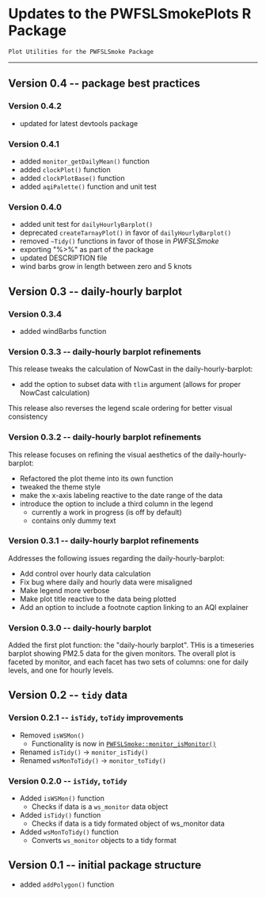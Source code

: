 # Updates to the PWFSLSmokePlots R Package

```
Plot Utilities for the PWFSLSmoke Package
```

----

## Version 0.4 -- package best practices

### Version 0.4.2

 * updated for latest devtools package

### Version 0.4.1 

 * added `monitor_getDailyMean()` function
 * added `clockPlot()` function
 * added `clockPlotBase()` function
 * added `aqiPalette()` function and unit test
 
### Version 0.4.0 

 * added unit test for `dailyHourlyBarplot()`
 * deprecated `createTarnayPlot()` in favor of `dailyHourlyBarplot()`
 * removed `~Tidy()` functions in favor of those in *PWFSLSmoke*
 * exporting "%>%" as part of the package
 * updated DESCRIPTION file 
 * wind barbs grow in length between zero and 5 knots

## Version 0.3 -- daily-hourly barplot

### Version 0.3.4 

 * added windBarbs function 

### Version 0.3.3 -- daily-hourly barplot refinements

This release tweaks the calculation of NowCast in the daily-hourly-barplot:

- add the option to subset data with `tlim` argument (allows for proper NowCast calculation)

This release also reverses the legend scale ordering for better visual consistency

### Version 0.3.2 -- daily-hourly barplot refinements

This release focuses on refining the visual aesthetics of the daily-hourly-barplot:

- Refactored the plot theme into its own function
- tweaked the theme style
- make the x-axis labeling reactive to the date range of the data
-  introduce the option to include a third column in the legend
   - currently a work in progress (is off by default)
   - contains only dummy text

### Version 0.3.1 -- daily-hourly barplot refinements

Addresses the following issues regarding the daily-hourly-barplot:

- Add control over hourly data calculation
- Fix bug where daily and hourly data were misaligned
- Make legend more verbose
- Make plot title reactive to the data being plotted
- Add an option to include a footnote caption linking to an AQI explainer

### Version 0.3.0 -- daily-hourly barplot

Added the first plot function: the "daily-hourly barplot". THis is  a timeseries barplot showing PM2.5 data for
the given monitors. The overall plot is faceted by monitor, and each facet has two sets of columns: one for
daily levels, and one for hourly levels.


## Version 0.2 -- `tidy` data

### Version 0.2.1 -- `isTidy`, `toTidy` improvements

* Removed `isWSMon()`
    - Functionality is now in [`PWFSLSmoke::monitor_isMonitor()`](https://github.com/MazamaScience/PWFSLSmoke/blob/master/R/monitor_isMonitor.R)
* Renamed `isTidy()` -> `monitor_isTidy()`
* Renamed `wsMonToTidy()` -> `monitor_toTidy()`

### Version 0.2.0 -- `isTidy`, `toTidy`

* Added `isWSMon()` function
    - Checks if data is a `ws_monitor` data object
* Added `isTidy()` function
    - Checks if data is a tidy formated object of ws_monitor data
* Added `wsMonToTidy()` function
    - Converts `ws_monitor` objects to a tidy format


## Version 0.1 -- initial package structure

* added `addPolygon()` function

